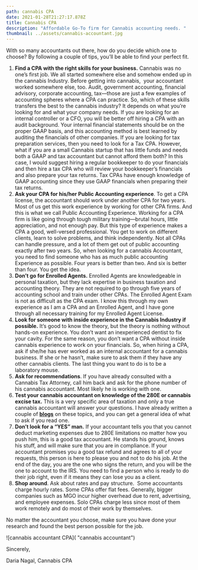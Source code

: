 ```yaml
---
path: cannabis CPA
date: 2021-01-28T21:27:17.878Z
title: Cannabis CPA
description: "Affordable Go-To firm for Cannabis accounting needs. "
thumbnail: ../assets/cannabis-accountant.jpg
---
```

With so many accountants out there, how do you decide which one to choose? By following a couple of tips, you’ll be able to find your perfect fit. 

1. **Find a CPA with the right skills for your business.** Cannabis was no one’s first job. We all started somewhere else and somehow ended up in the cannabis Industry. Before getting into cannabis,  your accountant worked somewhere else, too. Audit, government accounting, financial advisory, corporate accounting, tax—those are just a few examples of accounting spheres where a CPA can practice. So, which of these skills transfers the best to the cannabis industry? It depends on what you’re looking for and what your company needs. If you are looking for an internal controller or a CFO, you will be better off hiring a CPA with an audit background. Your internal financial statements should be on the proper GAAP basis, and this accounting method is best learned by auditing the financials of other companies. If you are looking for tax preparation services, then you need to look for a Tax CPA. However, what if you are a small Cannabis startup that has little funds and needs both a GAAP and tax accountant but cannot afford them both? In this case, I would suggest hiring a regular bookkeeper to do your financials and then hire a tax CPA who will review your bookkeeper’s financials and also prepare your tax returns. Tax CPAs have enough knowledge of GAAP accounting since they use GAAP financials when preparing their tax returns. 
2. **Ask your CPA for his/her Public Accounting experience**. To get a CPA license, the accountant should work under another CPA for two years. Most of us get this work experience by working for other CPA firms. And this is what we call Public Accounting Experience. Working for a CPA firm is like going through tough military training—brutal hours, little appreciation, and not enough pay. But this type of experience makes a CPA a good, well-versed professional. You get to work on different clients, learn to solve problems, and think independently. Not all CPAs can handle pressure, and a lot of them get out of public accounting exactly after two years. So, when looking for a cannabis Accountant, you need to find someone who has as much public accounting Experience as possible. Four years is better than two. And six is better than four. You get the idea. 
3. **Don’t go for Enrolled Agents.** Enrolled Agents are knowledgeable in personal taxation, but they lack expertise in business taxation and accounting theory. They are not required to go through five years of accounting school and train under other CPAs. The Enrolled Agent Exam is not as difficult as the CPA exam. I know this through my own experience as I am a CPA and an Enrolled Agent, and I have gone through all necessary training for my Enrolled Agent License.
4. **Look for someone with inside experience in the Cannabis Industry if possible.** It’s good to know the theory, but the theory is nothing without hands-on experience. You don’t want an inexperienced dentist to fix your cavity. For the same reason, you don’t want a CPA without inside cannabis experience to work on your financials. So, when hiring a CPA, ask if she/he has ever worked as an internal accountant for a cannabis business. If she or he hasn’t, make sure to ask them if they have any other cannabis clients. The last thing you want to do is to be a laboratory mouse.
5. **Ask for recommendations**. If you have already consulted with a Cannabis Tax Attorney, call him back and ask for the phone number of his cannabis accountant. Most likely he is working with one.
6. **Test your cannabis accountant on knowledge of the 280E or cannabis excise tax.** This is a very specific area of taxation and only a true cannabis accountant will answer your questions. I have already written a couple of **[blogs](https://redeyecpa.com/blog/what-can-i-deduct-as-a-cannabis-reseller/)** on these topics, and you can get a general idea of what to ask if you read one.
7. **Don’t look for a “YES” man.** If your accountant tells you that you cannot deduct marketing expenses due to 280E limitations no matter how you push him, this is a good tax accountant. He stands his ground, knows his stuff, and will make sure that you are in compliance. If your accountant promises you a good tax refund and agrees to all of your requests, this person is here to please you and not to do his job. At the end of the day, you are the one who signs the return, and you will be the one to account to the IRS. You need to find a person who is ready to do their job right, even if it means they can lose you as a client. 
8. **Shop around**. Ask about rates and pay structure.  Some accountants charge hourly rates. Some CPAs offer flat fees. Generally, bigger companies such as MGO incur higher overhead due to rent, advertising, and employee expenses. Solo CPAs charge less since most of them work remotely and do most of their work by themselves. 

No matter the accountant you choose, make sure you have done your research and found the best person possible for the job.

![cannabis accountant CPA]( "cannabis accountant")

Sincerely,

Daria Nagal, Cannabis CPA